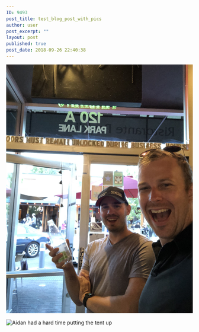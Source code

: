 ```yaml
---
ID: 9493
post_title: test_blog_post_with_pics
author: user
post_excerpt: ""
layout: post
published: true
post_date: 2018-09-26 22:40:38
---
```



![Summertime, and the living's easy](https://github.com/sdzentner/blog_test/raw/master/pics/Summertime_sm.jpg)

![Aidan had a hard time putting the tent up](https://github.com/sdzentner/blog_test/raw/master/pics/Camping2.JPG)
